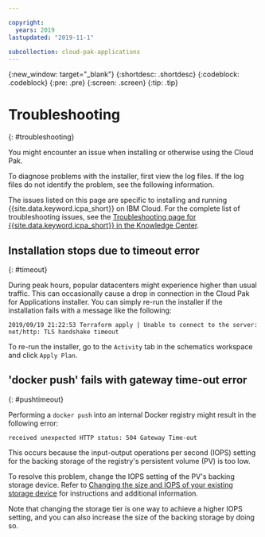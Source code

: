 ```yaml
---

copyright:
  years: 2019
lastupdated: "2019-11-1"

subcollection: cloud-pak-applications
---
```


{:new_window: target="_blank"}
{:shortdesc: .shortdesc}
{:codeblock: .codeblock}
{:pre: .pre}
{:screen: .screen}
{:tip: .tip}

# Troubleshooting
{: #troubleshooting}

You might encounter an issue when installing or otherwise using the Cloud Pak.

To diagnose problems with the installer, first view the log files. If the log files do not identify the problem, see the following information.

The issues listed on this page are specific to installing and running {{site.data.keyword.icpa_short}} on IBM Cloud.  For the complete list of troubleshooting issues, see the [Troubleshooting page for {{site.data.keyword.icpa_short}} in the Knowledge Center](https://www.ibm.com/support/knowledgecenter/SSCSJL/troubleshoot.html).

## Installation stops due to timeout error
{: #timeout}

During peak hours, popular datacenters might experience higher than usual traffic. This can occasionally cause a drop in connection in the Cloud Pak for Applications installer. You can simply re-run the installer if the installation fails with a message like the following:

```
2019/09/19 21:22:53 Terraform apply | Unable to connect to the server: net/http: TLS handshake timeout
```


To re-run the installer, go to the `Activity` tab in the schematics workspace and click `Apply Plan`.

## 'docker push' fails with gateway time-out error
{: #pushtimeout}

Performing a `docker push` into an internal Docker registry might result in the following error:

```
received unexpected HTTP status: 504 Gateway Time-out
```

This occurs because the input-output operations per second (IOPS) setting for the backing storage of the registry's persistent volume (PV) is too low.

To resolve this problem, change the IOPS setting of the PV's backing storage device. Refer to [Changing the size and IOPS of your existing storage device](https://cloud.ibm.com/docs/openshift?topic=openshift-file_storage#file_change_storage_configuration) for instructions and additional information.

Note that changing the storage tier is one way to achieve a higher IOPS setting, and you can also increase the size of the backing storage by doing so.
